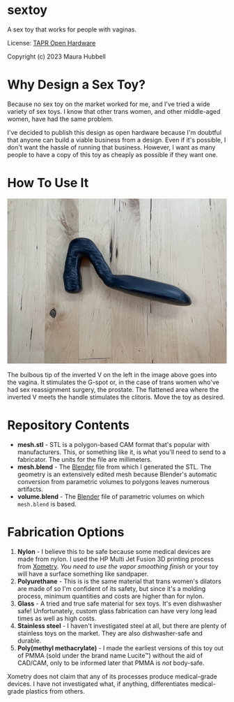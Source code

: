 # sextoy
A sex toy that works for people with vaginas.

License: [TAPR Open Hardware](./LICENSE.txt)

Copyright (c) 2023 Maura Hubbell

# Why Design a Sex Toy?

Because no sex toy on the market worked for me, and I've tried a wide variety of sex toys. I know that other trans women, and other middle-aged women, have had the same problem.

I've decided to publish this design as open hardware because I'm doubtful that anyone can build a viable business from a design. Even if it's possible, I don't want the hassle of running that business. However, I want as many people to have a copy of this toy as cheaply as possible if they want one.

# How To Use It

![the sex toy](./ToyScaleDown.JPG)

The bulbous tip of the inverted V on the left in the image above goes into the vagina. It stimulates the G-spot or, in the case of trans women who've had sex reassignment surgery, the prostate. The flattened area where the inverted V meets the handle stimulates the clitoris. Move the toy as desired.

# Repository Contents

* **mesh.stl** - STL is a polygon-based CAM format that's popular with manufacturers. This, or something like it, is what you'll need to send to a fabricator. The units for the file are millimeters.
* **mesh.blend** - The [Blender](https://www.blender.org) file from which I generated the STL. The geometry is an extensively edited mesh because Blender's automatic conversion from parametric volumes to polygons leaves numerous artifacts.
* **volume.blend** - The [Blender](https://www.blender.org) file of parametric volumes on which `mesh.blend` is based.

# Fabrication Options

1. **Nylon** - I believe this to be safe because some medical devices are made from nylon. I used the HP Multi Jet Fusion 3D printing process from [Xometry](https://xometry.com). *You need to use the vapor smoothing finish* or your toy will have a surface something like sandpaper.
1. **Polyurethane** - This is is the same material that trans women's dilators are made of so I'm confident of its safety, but since it's a molding process, minimum quantities and costs are higher than for nylon.
1. **Glass** - A tried and true safe material for sex toys. It's even dishwasher safe! Unfortunately, custom glass fabrication can have very long lead times as well as high costs.
1. **Stainless steel** - I haven't investigated steel at all, but there are plenty of stainless toys on the market. They are also dishwasher-safe and durable.
1. **Poly(methyl methacrylate)** - I made the earliest versions of this toy out of PMMA (sold under the brand name Lucite&trade;) without the aid of CAD/CAM, only to be informed later that PMMA is *not* body-safe.

Xometry does not claim that any of its processes produce medical-grade devices. I have not investigated what, if anything, differentiates medical-grade plastics from others.

